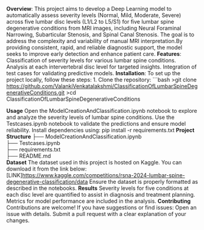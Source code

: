 **Overview**:
               This project aims to develop a Deep Learning model to automatically assess severity levels (Normal, Mild, Moderate, Severe) across five lumbar disc levels (L1/L2 to L5/S1) for 
               five lumbar spine degenerative conditions from MRI images, including Neural Foraminal Narrowing, Subarticular Stenosis, and Spinal Canal Stenosis. The goal is to address the 
               complexity and variability of manual MRI interpretation.By providing consistent, rapid, and reliable diagnostic support, the model seeks to improve early detection and enhance 
               patient care.
**Features**:
              Classification of severity levels for various lumbar spine conditions.
              Analysis at each intervertebral disc level for targeted insights.
              Integration of test cases for validating predictive models.
**Installation**:
              To set up the project locally, follow these steps:
              1. Clone the repository:
             ```bash
                >git clone https://github.com/ValankiVenkatalakshmi/ClassificationOfLumbarSpineDegenerativeConditions.git
                >cd ClassificationOfLumbarSpineDegenerativeConditions

**Usage**
              Open the ModelCreationAndClassification.ipynb notebook to explore and analyze the severity levels of lumbar spine conditions.
              Use the Testcases.ipynb notebook to validate the predictions and ensure model reliability.
              Install dependencies using:
                      pip install -r requirements.txt
**Project Structure**
              ├── ModelCreationAndClassification.ipynb      
              ├── Testcases.ipynb          
              ├── requirements.txt         
              ├── README.md                     
**Dataset**
          The dataset used in this project is hosted on Kaggle. You can download it from the link below:
          [LINK]https://www.kaggle.com/competitions/rsna-2024-lumbar-spine-degenerative-classification/data
          Ensure the dataset is properly formatted as described in the notebooks.
**Results**
          Severity levels for five conditions at each disc level are quantified to assist in diagnosis and treatment planning.
          Metrics for model performance are included in the analysis.
**Contributing**
          Contributions are welcome! If you have suggestions or find issues:
              Open an issue with details.
              Submit a pull request with a clear explanation of your changes.





